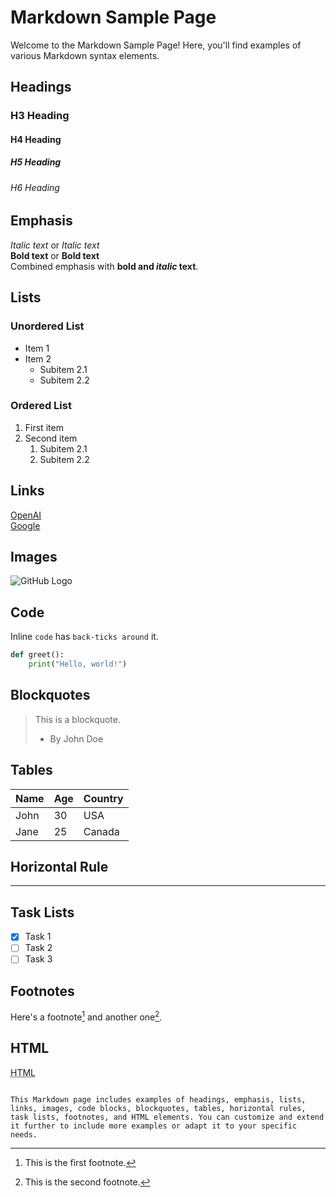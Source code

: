 # Markdown Sample Page

Welcome to the Markdown Sample Page! Here, you'll find examples of various Markdown syntax elements.

## Headings

### H3 Heading
#### H4 Heading
##### H5 Heading
###### H6 Heading

## Emphasis

*Italic text* or _Italic text_  
**Bold text** or __Bold text__  
Combined emphasis with **bold and _italic_ text**.  

## Lists

### Unordered List
- Item 1
- Item 2
  - Subitem 2.1
  - Subitem 2.2

### Ordered List
1. First item
2. Second item
   1. Subitem 2.1
   2. Subitem 2.2

## Links

[OpenAI](https://openai.com)  
[Google](https://www.google.com "Google's Homepage")  

## Images

![GitHub Logo](https://github.githubassets.com/images/modules/logos_page/GitHub-Mark.png)  

## Code

Inline `code` has `back-ticks around` it.  

```python
def greet():
    print("Hello, world!")
```

## Blockquotes

> This is a blockquote.
> - By John Doe

## Tables

| Name     | Age | Country |
|----------|-----|---------|
| John     | 30  | USA     |
| Jane     | 25  | Canada  |

## Horizontal Rule

---

## Task Lists

- [x] Task 1
- [ ] Task 2
- [ ] Task 3

## Footnotes

Here's a footnote[^1] and another one[^2].

[^1]: This is the first footnote.
[^2]: This is the second footnote.

## HTML

<abbr title="Hypertext Markup Language">HTML</abbr>

```

This Markdown page includes examples of headings, emphasis, lists, links, images, code blocks, blockquotes, tables, horizontal rules, task lists, footnotes, and HTML elements. You can customize and extend it further to include more examples or adapt it to your specific needs.
